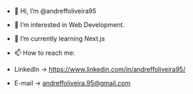 - 👋 Hi, I’m @andreffoliveira95
- 👀 I’m interested in Web Development.
- 🌱 I’m currently learning Next.js
- 📫 How to reach me:

- LinkedIn ->  https://www.linkedin.com/in/andreffoliveira95/
- E-mail -> andreffoliveira.95@gmail.com

<!---
andreffoliveira95/andreffoliveira95 is a ✨ special ✨ repository because its `README.md` (this file) appears on your GitHub profile.
You can click the Preview link to take a look at your changes.
--->
